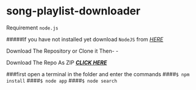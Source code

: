 # song-playlist-downloader
Requirement `node.js`

#####If you have not installed yet download `NodeJS` from [_HERE_](https://nodejs.org/en/download/) 

Download The Repository or Clone it Then- -

Download The Repo As ZIP [**_CLICK HERE_**](http://mxys.tk/github_file_songlist)

###first open a terminal in the folder and enter the commands
####`$ npm install`
####`$ node app`
####`$ node search`